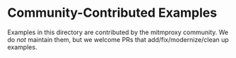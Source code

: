 # Community-Contributed Examples

Examples in this directory are contributed by the mitmproxy community.
We do _not_ maintain them, but we welcome PRs that add/fix/modernize/clean up examples.
